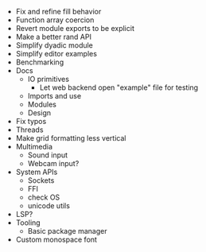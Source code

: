 - Fix and refine fill behavior
- Function array coercion
- Revert module exports to be explicit
- Make a better rand API
- Simplify dyadic module
- Simplify editor examples
- Benchmarking
- Docs
  - IO primitives
    - Let web backend open "example" file for testing
  - Imports and use
  - Modules
  - Design
- Fix typos
- Threads
- Make grid formatting less vertical
- Multimedia
  - Sound input
  - Webcam input?
- System APIs
  - Sockets
  - FFI
  - check OS
  - unicode utils
- LSP?
- Tooling
  - Basic package manager
- Custom monospace font
